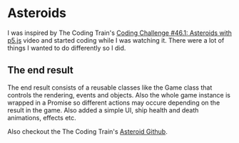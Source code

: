 # Asteroids
I was inspired by The Coding Train's [Coding Challenge #46.1: Asteroids with p5.js](https://www.youtube.com/watch?v=hacZU523FyM) video and started coding while I was watching it. There were a lot of things I wanted to do differently so I did.

## The end result
The end result consists of a reusable classes like the Game class that controls the rendering, events and objects. Also the whole game instance is wrapped in a Promise so different actions may occure depending on the result in the game. Also added a simple UI, ship health and death animations, effects etc.

Also checkout the The Coding Train's [Asteroid Github](https://github.com/CodingTrain/Rainbow-Code/tree/master/CodingChallenges/CC_46_Asteroids).